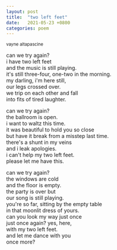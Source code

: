 ```yaml
---
layout: post
title:  "two left feet"
date:   2021-05-23 +0800
categories: poem
---
```

<small>vayne altapascine</small>

<div id="poemPost unWrap"><p>can we try again?<br />
i have two left feet<br />
and the music is still playing.<br />
it's still three-four, one-two in the morning.<br />
my darling, i'm here still,<br />
our legs crossed over.<br />
we trip on each other and fall<br />
into fits of tired laughter.</p>
<p>can we try again?<br />
the ballroom is open.<br />
i want to waltz this time.<br />
it was beautiful to hold you so close<br />
but have it break from a misstep last time.<br />
there's a shunt in my veins<br />
and i leak apologies.<br />
i can't help my two left feet.<br />
please let me have this.</p>
<p>can we try again?<br />
the windows are cold<br />
and the floor is empty.<br />
the party is over but<br />
our song is still playing.<br />
you're so far, sitting by the empty table<br />
in that moonlit dress of yours.<br />
can you look my way just once<br />
just once again? yes, here,<br />
with my two left feet.<br />
and let me dance with you<br />
once more?</p></div>